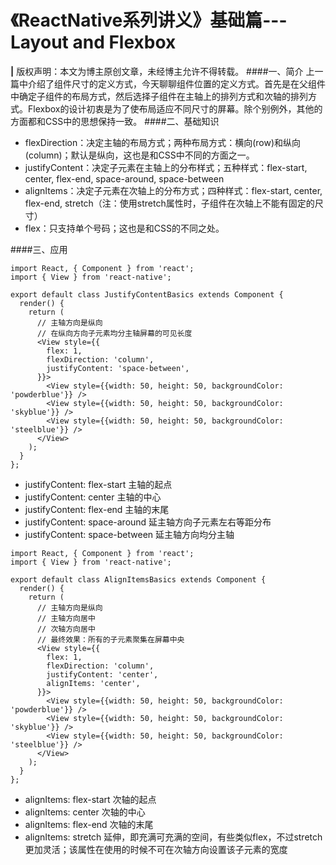 # 《ReactNative系列讲义》基础篇---Layout and Flexbox
**|** 版权声明：本文为博主原创文章，未经博主允许不得转载。
####一、简介
上一篇中介绍了组件尺寸的定义方式，今天聊聊组件位置的定义方式。首先是在父组件中确定子组件的布局方式，然后选择子组件在主轴上的排列方式和次轴的排列方式。Flexbox的设计初衷是为了使布局适应不同尺寸的屏幕。除个别例外，其他的方面都和CSS中的思想保持一致。
####二、基础知识
* flexDirection：决定主轴的布局方式；两种布局方式：横向(row)和纵向(column)；默认是纵向，这也是和CSS中不同的方面之一。
* justifyContent：决定子元素在主轴上的分布样式；五种样式：flex-start, center, flex-end, space-around, space-between
* alignItems：决定子元素在次轴上的分布方式；四种样式：flex-start, center, flex-end, stretch（注：使用stretch属性时，子组件在次轴上不能有固定的尺寸）
* flex：只支持单个号码；这也是和CSS的不同之处。

####三、应用

```
import React, { Component } from 'react';
import { View } from 'react-native';

export default class JustifyContentBasics extends Component {
  render() {
    return (
      // 主轴方向是纵向
      // 在纵向方向子元素均分主轴屏幕的可见长度
      <View style={{
        flex: 1,
        flexDirection: 'column',
        justifyContent: 'space-between',
      }}>
        <View style={{width: 50, height: 50, backgroundColor: 'powderblue'}} />
        <View style={{width: 50, height: 50, backgroundColor: 'skyblue'}} />
        <View style={{width: 50, height: 50, backgroundColor: 'steelblue'}} />
      </View>
    );
  }
};
```

* justifyContent: flex-start 主轴的起点
* justifyContent: center 主轴的中心
* justifyContent: flex-end 主轴的末尾
* justifyContent: space-around 延主轴方向子元素左右等距分布
* justifyContent: space-between 延主轴方向均分主轴

```
import React, { Component } from 'react';
import { View } from 'react-native';

export default class AlignItemsBasics extends Component {
  render() {
    return (
      // 主轴方向是纵向
      // 主轴方向居中
      // 次轴方向居中
      // 最终效果：所有的子元素聚集在屏幕中央
      <View style={{
        flex: 1,
        flexDirection: 'column',
        justifyContent: 'center',
        alignItems: 'center',
      }}>
        <View style={{width: 50, height: 50, backgroundColor: 'powderblue'}} />
        <View style={{width: 50, height: 50, backgroundColor: 'skyblue'}} />
        <View style={{width: 50, height: 50, backgroundColor: 'steelblue'}} />
      </View>
    );
  }
};
```

* alignItems: flex-start 次轴的起点
* alignItems: center 次轴的中心
* alignItems: flex-end 次轴的末尾
* alignItems: stretch 延伸，即充满可充满的空间，有些类似flex，不过stretch更加灵活；该属性在使用的时候不可在次轴方向设置该子元素的宽度


